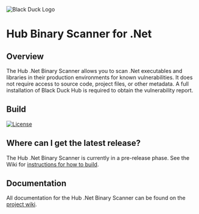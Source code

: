 ![Black Duck Logo](https://cloud.githubusercontent.com/assets/7320197/24118398/06a04b52-0d84-11e7-81ce-9e79adb2532f.png)
# Hub Binary Scanner for .Net

## Overview ##
The Hub .Net Binary Scanner allows you to scan .Net executables and libraries in their production environments for known vulnerabilities. It does not require access to source code, project files, or other metadata. A full installation of Black Duck Hub is required to obtain the vulnerability report.

## Build ##
[![License](https://img.shields.io/badge/License-Apache%202.0-blue.svg)](https://opensource.org/licenses/Apache-2.0)

## Where can I get the latest release? ##
The Hub .Net Binary Scanner is currently in a pre-release phase. See the Wiki for [instructions for how to build](https://github.com/blackducksoftware/hub-dotnet-binary-scan/wiki/Home#building).

## Documentation ##
All documentation for the Hub .Net Binary Scanner can be found on the [project wiki](https://github.com/blackducksoftware/hub-dotnet-binary-scan/wiki/).
